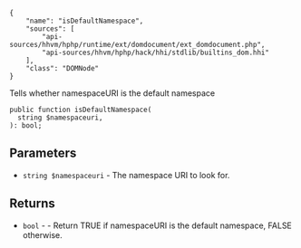 ``` yamlmeta
{
    "name": "isDefaultNamespace",
    "sources": [
        "api-sources/hhvm/hphp/runtime/ext/domdocument/ext_domdocument.php",
        "api-sources/hhvm/hphp/hack/hhi/stdlib/builtins_dom.hhi"
    ],
    "class": "DOMNode"
}
```




Tells whether namespaceURI is the default namespace




``` Hack
public function isDefaultNamespace(
  string $namespaceuri,
): bool;
```




## Parameters




+ ` string $namespaceuri ` - The namespace URI to look for.




## Returns




* ` bool ` - - Return TRUE if namespaceURI is the default namespace,
  FALSE otherwise.
<!-- HHAPIDOC -->
